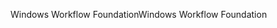 <span data-ttu-id="b7da0-101">Windows Workflow Foundation</span><span class="sxs-lookup"><span data-stu-id="b7da0-101">Windows Workflow Foundation</span></span>